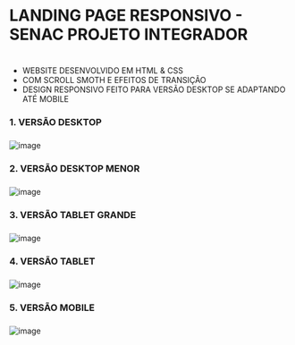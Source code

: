 # LANDING PAGE RESPONSIVO - SENAC PROJETO INTEGRADOR <h1>

* WEBSITE DESENVOLVIDO EM HTML & CSS
* COM SCROLL SMOTH E EFEITOS DE TRANSIÇÃO
* DESIGN RESPONSIVO FEITO PARA VERSÃO DESKTOP SE ADAPTANDO ATÉ MOBILE


### 1. VERSÃO DESKTOP <h3>
![image](https://github.com/petersonbersanetti/gabrielamassako.naturologa/assets/74914733/9bf635ca-af14-4662-be19-63c023d18b54)



### 2. VERSÃO DESKTOP MENOR <h3>
![image](https://github.com/petersonbersanetti/projeto-integrador-senac/assets/74914733/30924092-05e9-416c-8191-7f3ada76eb53)


### 3. VERSÃO TABLET GRANDE <H3>
![image](https://github.com/petersonbersanetti/projeto-integrador-senac/assets/74914733/be7cac6b-449c-4e9f-9d73-00fb0ad0b378)


### 4. VERSÃO TABLET <H3>
![image](https://github.com/petersonbersanetti/projeto-integrador-senac/assets/74914733/3078295a-0c2b-4d4e-9fa7-730987392a58)


### 5. VERSÃO MOBILE <H3>
![image](https://github.com/petersonbersanetti/projeto-integrador-senac/assets/74914733/2861a6ee-73fa-4c37-bbf8-e25125d8a5a6)



